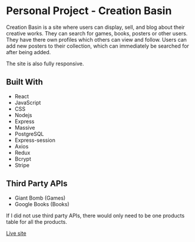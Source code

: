 # Personal Project - Creation Basin

Creation Basin is a site where users can display, sell, and blog about their creative works. They can search for games, books, posters or other users. They have there own profiles which others can view and follow. Users can add new posters to their collection, which can immediately be searched for after being added. 

The site is also fully responsive.

## Built With

* React
* JavaScript
* CSS
* Nodejs
* Express
* Massive
* PostgreSQL
* Express-session
* Axios
* Redux
* Bcrypt
* Stripe

## Third Party APIs

* Giant Bomb (Games)
* Google Books (Books)

If I did not use third party APIs, there would only need to be one products table for all the products.

[Live site](http://creationbasin.com/#/login)
